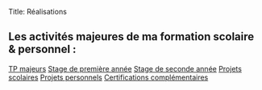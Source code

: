 Title: Réalisations

<section class="activites-section">
  <h2>Les activités majeures de ma formation scolaire & personnel :</h2>
  <div class="activites-buttons">
    <a href="/pages/tp-majeurs">TP majeurs</a>
    <a href="/pages/stage-sio1">Stage de première année</a>
    <a href="/pages/stage-sio2">Stage de seconde année</a>
    <a href="/pages/projets-scolaires">Projets scolaires</a>
    <a href="/pages/projets-personnels">Projets personnels</a>
    <a href="/pages/certifications-complementaires">Certifications complémentaires</a>
  </div>
</section>
